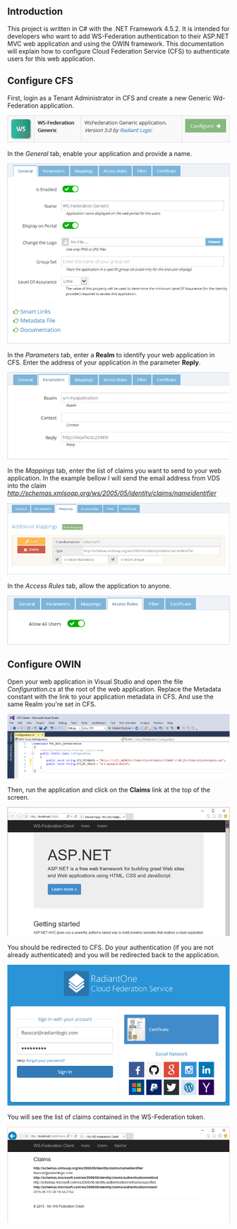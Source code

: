## Introduction

This project is written in C# with the .NET Framework 4.5.2. It is intended for developers who want to add WS-Federation authentication to their ASP.NET MVC web application and using the OWIN framework. This documentation will explain how to configure Cloud Federation Service (CFS) to authenticate users for this web application.

## Configure CFS

First, login as a Tenant Administrator in CFS and create a new Generic Wd-Federation application.

![Create a WS Federation Application](MVC_Owin_WsFederation_1.png)

In the _General_ tab, enable your application and provide a name.

![General](MVC_Owin_WsFederation_2.png)

In the _Parameters_ tab, enter a **Realm** to identify your web application in CFS. Enter the address of your application in the parameter **Reply**.

![Parameters](MVC_Owin_WsFederation_3.png)

In the _Mappings_ tab, enter the list of claims you want to send to your web application. In the example bellow I will send the email address from VDS into the claim _http://schemas.xmlsoap.org/ws/2005/05/identity/claims/nameidentifier_

![Mappings](MVC_Owin_WsFederation_4.png)

In the _Access Rules_ tab, allow the application to anyone. 

![Access Rules](MVC_Owin_WsFederation_5.png)

## Configure OWIN

Open your web application in Visual Studio and open the file _Configuration.cs_ at the root of the web application. Replace the Metadata constant with the link to your application metadata in CFS. And use the same Realm you're set in CFS.

![Configuration.cs](MVC_Owin_WsFederation_6.png)

Then, run the application and click on the **Claims** link at the top of the screen.

![Run](MVC_Owin_WsFederation_7.png)

You should be redirected to CFS. Do your authentication (if you are not already authenticated) and you will be redirected back to the application.

![Authentication](CFS_Login_Page.png)

You will see the list of claims contained in the WS-Federation token.

![Claims](MVC_Owin_WsFederation_9.png)